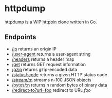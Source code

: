 httpdump
========

httpdump is a WIP [httpbin](https://httpbin.org) clone written in Go.

## Endpoints

- [/ip](http://httpdump.bruston.uk/ip) returns an origin IP
- [/user-agent](http://httpdump.bruston.uk/user-agent) returns a user-agent string
- [/headers](http://httpdump.bruston.uk/headers) returns a header map
- [/get](http://httpdump.bruston.uk/get) returns GET request information
- [/gzip](http://httpdump.bruston.uk/gzip) returns gzip-encoded data
- [/status/:code](http://httpdump.bruston.uk/status/418) returns a given HTTP status code
- [/stream/:n](http://httpdump.bruston.uk/stream/20) streams n-100 JSON objects
- [/bytes/:n](http://httpdump.bruston.uk/bytes/1024) returns n random bytes of binary data
- [/redirect-to?url=foo](http://httpdump.bruston.uk/redirect-to?url=http://example.com) redirect to URL *foo*
